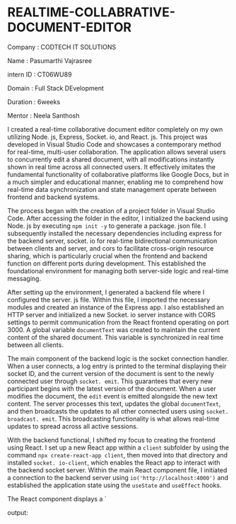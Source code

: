 # REALTIME-COLLABRATIVE-DOCUMENT-EDITOR

Company : CODTECH IT SOLUTIONS

Name : Pasumarthi Vajrasree

intern ID : CT06WU89

Domain : Full Stack DEvelopment

Duration : 6weeks

Mentor : Neela Santhosh

I created a real-time collaborative document editor completely on my own utilizing Node. js, Express, Socket. io, and React. js. This project was developed in Visual Studio Code and showcases a contemporary method for real-time, multi-user collaboration. The application allows several users to concurrently edit a shared document, with all modifications instantly shown in real time across all connected users. It effectively imitates the fundamental functionality of collaborative platforms like Google Docs, but in a much simpler and educational manner, enabling me to comprehend how real-time data synchronization and state management operate between frontend and backend systems.

The process began with the creation of a project folder in Visual Studio Code. After accessing the folder in the editor, I initialized the backend using Node. js by executing `npm init -y` to generate a package. json file. I subsequently installed the necessary dependencies including express for the backend server, socket. io for real-time bidirectional communication between clients and server, and cors to facilitate cross-origin resource sharing, which is particularly crucial when the frontend and backend function on different ports during development. This established the foundational environment for managing both server-side logic and real-time messaging.

After setting up the environment, I generated a backend file where I configured the server. js file. Within this file, I imported the necessary modules and created an instance of the Express app. I also established an HTTP server and initialized a new Socket. io server instance with CORS settings to permit communication from the React frontend operating on port 3000. A global variable `documentText` was created to maintain the current content of the shared document. This variable is synchronized in real time between all clients.

The main component of the backend logic is the socket connection handler. When a user connects, a log entry is printed to the terminal displaying their socket ID, and the current version of the document is sent to the newly connected user through `socket. emit`. This guarantees that every new participant begins with the latest version of the document. When a user modifies the document, the `edit` event is emitted alongside the new text content. The server processes this text, updates the global `documentText`, and then broadcasts the updates to all other connected users using `socket. broadcast. emit`. This broadcasting functionality is what allows real-time updates to spread across all active sessions.

With the backend functional, I shifted my focus to creating the frontend using React. I set up a new React app within a `client` subfolder by using the command `npx create-react-app client`, then moved into that directory and installed `socket. io-client`, which enables the React app to interact with the backend socket server. Within the main React component file, I initiated a connection to the backend server using `io('http://localhost:4000')` and established the application state using the `useState` and `useEffect` hooks.

The React component displays a `

output:

